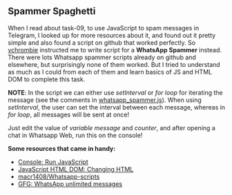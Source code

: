 ## Spammer Spaghetti
When I read about task-09, to use JavaScript to spam messages in Telegram, I looked up for more resources about it, and found out it pretty simple and also found a script on github that worked perfectly. So [vchrombie](https://github.com/vchrombie) instructed me to write script for a **WhatsApp Spammer** instead.
There were lots Whatsapp spammer scripts already on github and elsewhere, but surprisingly none of them worked. But I tried to understand as much as I could from each of them and learn basics of JS and HTML DOM to complete this task.


**NOTE**: In the script we can either use *setInterval* or *for loop* for iterating the message (see the comments in [whatsapp_spammer.js](https://github.com/s0mnaths/amfoss-tasks/blob/main/task-09/whatsapp_spammer.js)). When using *setInterval*, the user can set the interval between each message, whereas in *for loop*, all messages will be sent at once!

Just edit the value of *variable message* and *counter*, and after opening a chat in Whatsapp Web, run this on the console!


**Some resources that came in handy:**
* [Console: Run JavaScript](https://developers.google.com/web/tools/chrome-devtools/console/javascript)
* [JavaScript HTML DOM: Changing HTML](https://www.w3schools.com/js/js_htmldom_html.asp)
* [macr1408/Whatsapp-scripts](https://github.com/macr1408/Whatsapp-scripts)
* [GFG: WhatsApp unlimited messages](https://www.geeksforgeeks.org/send-unlimited-whatsapp-messages-using-javascript/)
